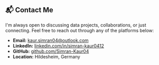 <h2 id="contact" class="section-heading">📬 Contact Me</h2>
<div class="contact-card">
  <p>
    I'm always open to discussing data projects, collaborations, or just connecting. Feel free to reach out through any of the platforms below:
  </p>

  <ul class="contact-list">
    <li><strong>Email:</strong> <a href="mailto: kaur.simran04@outlook.com">kaur.simran04@outlook.com</a></li>
    <li><strong>LinkedIn:</strong> <a href="https://www.linkedin.com/in/simran-kaur0412" target="_blank">linkedin.com/in/simran-kaur0412</a></li>
    <li><strong>GitHub:</strong> <a href="https://github.com/Simran-Kaur04" target="_blank">github.com/Simran-Kaur04</a></li>
    <li><strong>Location:</strong> Hildesheim, Germany</li>
  </ul>
</div>

